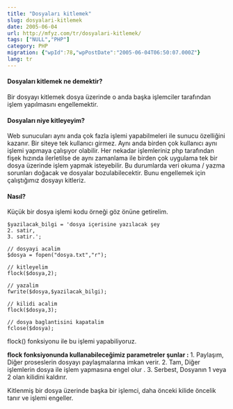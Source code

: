 ```yaml
---
title: "Dosyaları kitlemek"
slug: dosyalari-kitlemek
date: 2005-06-04
url: http://mfyz.com/tr/dosyalari-kitlemek/
tags: ["NULL","PHP"]
category: PHP
migration: {"wpId":78,"wpPostDate":"2005-06-04T06:50:07.000Z"}
lang: tr
---
```


#### Dosyaları kitlemek ne demektir?

Bir dosyayı kitlemek dosya üzerinde o anda başka işlemciler tarafından işlem yapılmasını engellemektir.

#### Dosyaları niye kitleyeyim?

Web sunucuları aynı anda çok fazla işlemi yapabilmeleri ile sunucu özelliğini kazanır. Bir siteye tek kullanıcı girmez. Aynı anda birden çok kullanıcı aynı işlemi yapmaya çalışıyor olabilir. Her nekadar işlemleriniz php tarafından fişek hızında ilerletilse de aynı zamanlama ile birden çok uygulama tek bir dosya üzerinde işlem yapmak isteyebilir. Bu durumlarda veri okuma / yazma sorunları doğacak ve dosyalar bozulabilecektir. Bunu engellemek için çalıştığımız dosyayı kitleriz.

#### Nasıl?

Küçük bir dosya işlemi kodu örneği göz önüne getirelim.
```
$yazilacak_bilgi = 'dosya içerisine yazılacak şey
2. satir,
3. satir.';

// dosyayi acalim
$dosya = fopen("dosya.txt","r");

// kitleyelim
flock($dosya,2);

// yazalim
fwrite($dosya,$yazilacak_bilgi);

// kilidi acalim
flock($dosya,3);

// dosya baglantisini kapatalim
fclose($dosya);

```
flock() fonksiyonu ile bu işlemi yapabiliyoruz.

**flock fonksiyonunda kullanabileceğimiz parametreler şunlar :** 1. Paylaşım, Diğer proseslerin dosyayı paylaşmalarına imkan verir. 2. Tam, Diğer işlemlerin dosya ile işlem yapmasına engel olur . 3. Serbest, Dosyanın 1 veya 2 olan kilidini kaldırır.

Kitlenmiş bir dosya üzerinde başka bir işlemci, daha önceki kilide öncelik tanır ve işlemi engeller.